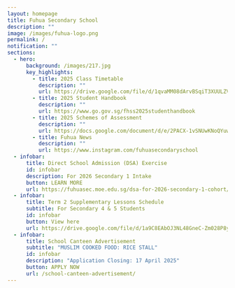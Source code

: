 ```yaml
---
layout: homepage
title: Fuhua Secondary School
description: ""
image: /images/fuhua-logo.png
permalink: /
notification: ""
sections:
  - hero:
      background: /images/217.jpg
      key_highlights:
        - title: 2025 Class Timetable
          description: ""
          url: https://drive.google.com/file/d/1qvaMM08dArvBSqiT3XUULZVnQpz_ArZw/view?usp=drive_link
        - title: 2025 Student Handbook
          description: ""
          url: https://www.go.gov.sg/fhss2025studenthandbook
        - title: 2025 Schemes of Assessment
          description: ""
          url: https://docs.google.com/document/d/e/2PACX-1vSNUwKNoQYuwOgtneDZsst9M2OT-rdLwEHoYukxHls-BKCoSl2LUKmy_D3mDiQSdeK0gv2ikZ80GZLS/pub
        - title: Fuhua News
          description: ""
          url: https://www.instagram.com/fuhuasecondaryschool
  - infobar:
      title: Direct School Admission (DSA) Exercise
      id: infobar
      description: For 2026 Secondary 1 Intake
      button: LEARN MORE
      url: https://fuhuasec.moe.edu.sg/dsa-for-2026-secondary-1-cohort/
  - infobar:
      title: Term 2 Supplementary Lessons Schedule
      subtitle: For Secondary 4 & 5 Students
      id: infobar
      button: View here
      url: https://drive.google.com/file/d/1a9C8EAbOJ3NL48GneC-Zm028P8ygMUnz/view?usp=sharing
  - infobar:
      title: School Canteen Advertisement
      subtitle: "MUSLIM COOKED FOOD: RICE STALL"
      id: infobar
      description: "Application Closing: 17 April 2025"
      button: APPLY NOW
      url: /school-canteen-advertisement/
---
```

